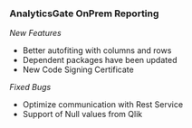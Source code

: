 ### AnalyticsGate OnPrem Reporting

*New Features*
- Better autofiting with columns and rows
- Dependent packages have been updated
- New Code Signing Certificate

*Fixed Bugs*
- Optimize communication with Rest Service
- Support of Null values from Qlik

